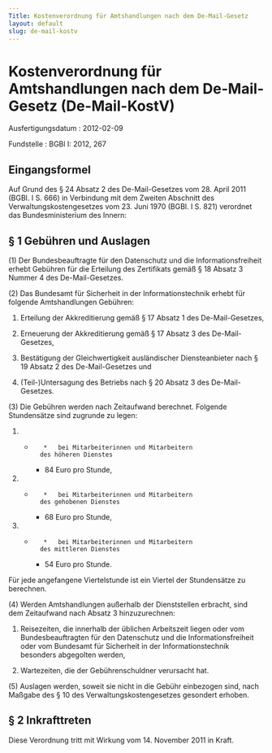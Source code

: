 ```yaml
---
Title: Kostenverordnung für Amtshandlungen nach dem De-Mail-Gesetz
layout: default
slug: de-mail-kostv
---
```


# Kostenverordnung für Amtshandlungen nach dem De-Mail-Gesetz (De-Mail-KostV)

Ausfertigungsdatum
:   2012-02-09

Fundstelle
:   BGBl I: 2012, 267


## Eingangsformel

Auf Grund des § 24 Absatz 2 des De-Mail-Gesetzes vom 28. April 2011
(BGBl. I S. 666) in Verbindung mit dem Zweiten Abschnitt des
Verwaltungskostengesetzes vom 23. Juni 1970 (BGBl. I S. 821) verordnet
das Bundesministerium des Innern:


## § 1 Gebühren und Auslagen

(1) Der Bundesbeauftragte für den Datenschutz und die
Informationsfreiheit erhebt Gebühren für die Erteilung des Zertifikats
gemäß § 18 Absatz 3 Nummer 4 des De-Mail-Gesetzes.

(2) Das Bundesamt für Sicherheit in der Informationstechnik erhebt für
folgende Amtshandlungen Gebühren:

1.  Erteilung der Akkreditierung gemäß § 17 Absatz 1 des De-Mail-Gesetzes,


2.  Erneuerung der Akkreditierung gemäß § 17 Absatz 3 des De-Mail-
    Gesetzes,


3.  Bestätigung der Gleichwertigkeit ausländischer Diensteanbieter nach §
    19 Absatz 2 des De-Mail-Gesetzes und


4.  (Teil-)Untersagung des Betriebs nach § 20 Absatz 3 des De-Mail-
    Gesetzes.




(3) Die Gebühren werden nach Zeitaufwand berechnet. Folgende
Stundensätze sind zugrunde zu legen:

1.
    *        *   bei Mitarbeiterinnen und Mitarbeitern
            des höheren Dienstes

        *   84 Euro pro Stunde,





2.
    *        *   bei Mitarbeiterinnen und Mitarbeitern
            des gehobenen Dienstes

        *   68 Euro pro Stunde,





3.
    *        *   bei Mitarbeiterinnen und Mitarbeitern
            des mittleren Dienstes

        *   54 Euro pro Stunde.






Für jede angefangene Viertelstunde ist ein Viertel der Stundensätze zu
berechnen.

(4) Werden Amtshandlungen außerhalb der Dienststellen erbracht, sind
dem Zeitaufwand nach Absatz 3 hinzuzurechnen:

1.  Reisezeiten, die innerhalb der üblichen Arbeitszeit liegen oder vom
    Bundesbeauftragten für den Datenschutz und die Informationsfreiheit
    oder vom Bundesamt für Sicherheit in der Informationstechnik besonders
    abgegolten werden,


2.  Wartezeiten, die der Gebührenschuldner verursacht hat.




(5) Auslagen werden, soweit sie nicht in die Gebühr einbezogen sind,
nach Maßgabe des § 10 des Verwaltungskostengesetzes gesondert erhoben.


## § 2 Inkrafttreten

Diese Verordnung tritt mit Wirkung vom 14. November 2011 in Kraft.

